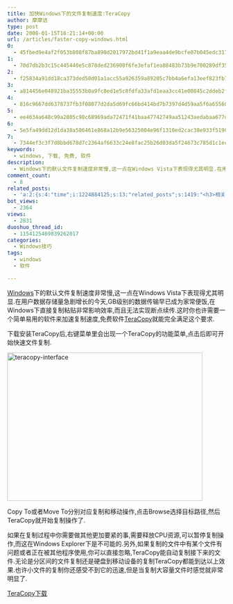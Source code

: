 ```yaml
---
title: 加快Windows下的文件复制速度:TeraCopy
author: 摩摩诘
type: post
date: 2008-01-15T16:21:14+00:00
url: /articles/faster-copy-windows.html
0:
  - 45fbed9e4af2f053b808f87ba890d2017972bd41f1a9eaa4de9bcfe07b045edc31794d157cd97db389084fa73a136c9a
1:
  - 70d7db2b3c15c445440e5c878ded236900f6fe3efaf1ea88483b73b9e700289df35b7503fe454dc87b9d4fad6656d6cb
2:
  - f25834a91dd18ca373ded50d01a1acc55a926359a89205c7bb4a6efa13eef823fb7150fac56147e18b35bfcc10b7ba7c
3:
  - a814456e048921ba35553b0a9fc8ed1e5c8fdfa33afd1eaa3cc41e00845c2ddeb2fa49746964e1dd3c59d470d475e131
4:
  - 816c9667dd6378737fb3f08077d2da5d69fc66bd414bd7b7397d4d59aa5f6a65560764345ddbdcb6c1210eac98f04c2d
5:
  - ee4634a648c99a2805c98c68969ada72471f41baa47742749aa51243aedabaa677da29f3046abd14f914f7ee340df2df
6:
  - 5e5fa49dd12d1da38a586461e868a12b9e56325004e96f1310ed2cac38e933f5190cde704e17f9770d033b1fe9047b63
7:
  - 7344ef3c3f7d8bbd678d7c2364af6633c24e8fac25b26d03da5f24673c785d1c1ec91cf2d66a5300ac0468cd6b757a3d
keywords:
  - windows, 下载, 免费, 软件
description:
  - Windows下的默认文件复制速度非常慢,这一点在Windows Vista下表现得尤其明显.在用户数据存储量急剧增长的今天,GB级别的数据传输早已成为家常便饭,在Windows下直接复制粘贴非常影响效率,而且无法实现断点续传.这时你也许需要一个简单易用的软件来加速复制速度,免费软件TeraCopy就能完全满足这个要求
comment_count:
  - 8
related_posts:
  - 'a:2:{s:4:"time";i:1224884125;s:13:"related_posts";s:1419:"<h3>相关日志</h3><ul class="related_post"><li><a href="http://www.digglife.cn/articles/free-clipboard-manager-clipx.html" title="小巧的Windows剪切板管理器:ClipX">小巧的Windows剪切板管理器:ClipX</a></li><li><a href="http://www.digglife.cn/articles/registry-searcher-editor-regscanner.html" title="免费好用的Windows注册表搜索编辑工具RegScanner">免费好用的Windows注册表搜索编辑工具RegScanner</a></li><li><a href="http://www.digglife.cn/articles/ppc-freeware-download.html" title="PPC,Windows Mobile手机免费软件下载网站:PPC Freeware">PPC,Windows Mobile手机免费软件下载网站:PPC Freeware</a></li><li><a href="http://www.digglife.cn/articles/task-killer.html" title="Task Killer:快速结束Windows进程">Task Killer:快速结束Windows进程</a></li><li><a href="http://www.digglife.cn/articles/rearrange-taskbar-and-system-tray-with-taskbar-shuffle.html" title="重排任务栏窗口和托盘图标工具Taskbar Shuffle">重排任务栏窗口和托盘图标工具Taskbar Shuffle</a></li><li><a href="http://www.digglife.cn/articles/6-replacement-of-windows-explorer.html" title="替代Windows Explorer的6个软件">替代Windows Explorer的6个软件</a></li><li><a href="http://www.digglife.cn/articles/custom-windows-interface-tools.html" title="9个工具打造焕然一新的Windows界面">9个工具打造焕然一新的Windows界面</a></li></ul>";}'
bot_views:
  - 2364
views:
  - 2831
duoshuo_thread_id:
  - 1154125469839262017
categories:
  - Windows技巧
tags:
  - windows
  - 软件

---
```

<a href="https://www.digglife.net/articles/category/windows-tricks" title="Windows技巧" target="_blank">Windows</a>下的默认文件复制速度非常慢,这一点在Windows Vista下表现得尤其明显.在用户数据存储量急剧增长的今天,GB级别的数据传输早已成为家常便饭,在Windows下直接复制粘贴非常影响效率,而且无法实现断点续传.这时你也许需要一个简单易用的软件来加速复制速度,免费软件<a href="http://www.codesector.com/teracopy.php" title="TeraCopy" target="_blank">TeraCopy</a>就能完全满足这个要求.

<!--more-->

下载安装TeraCopy后,右键菜单里会出现一个TeraCopy的功能菜单,点击后即可开始快速文件复制.

[<img src="http://digglife.qiniudn.com/wp-content/uploads/3/379/2008/01/windowslivewriterwindowsteracopy-1331ateracopy-interface-thumb-1.png" alt="teracopy-interface" border="0" height="341" width="450" />][1]

Copy To或者Move To分别对应复制和移动操作,点击Browse选择目标路径,然后TeraCopy就开始复制操作了.

如果在复制过程中你需要做其他更加要紧的事,需要释放CPU资源,可以暂停复制操作,而这在Windows Explorer下是不可能的.另外,如果复制的文件中有某个文件有问题或者正在被其他程序使用,你可以直接忽略,TeraCopy能自动复制接下来的文件.无论是分区间的文件复制还是硬盘到移动设备的复制TeraCopy都能到达以上效果.也许小文件的复制你还感受不到它的迅速,但是当复制大容量文件时感觉就非常明显了.

<a href="http://www.codesector.com/files/teracopy.exe" title="TeraCopy下载" target="_blank">TeraCopy下载</a>

 [1]: https://www.digglife.net/wp-content/uploads/3/379/2008/01/windowslivewriterwindowsteracopy-1331ateracopy-interface-4.png